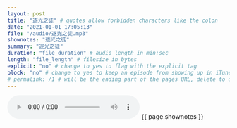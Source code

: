 ```yaml
---
layout: post
title: "逐光之徒" # quotes allow forbidden characters like the colon
date: "2021-01-01 17:05:13"
file: "/audio/逐光之徒.mp3"
shownotes: "逐光之徒"
summary: "逐光之徒"
duration: "file_duration" # audio length in min:sec
length: "file_length" # filesize in bytes
explicit: "no" # change to yes to flag with the explicit tag
block: "no" # change to yes to keep an episode from showing up in iTunes
# permalink: /1 # will be the ending part of the pages URL, delete to default to the title
---
```


<audio controls>
<source src="{{site.url}}{{site.baseurl}}{{ page.file }}" type="audio/x-mp3">
Your browser does not support the audio element.
</audio>
{{ page.shownotes }}
